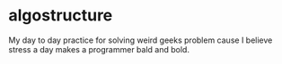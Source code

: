 # algostructure
My day to day practice for solving weird geeks problem cause I believe stress a day makes a programmer bald and bold.
